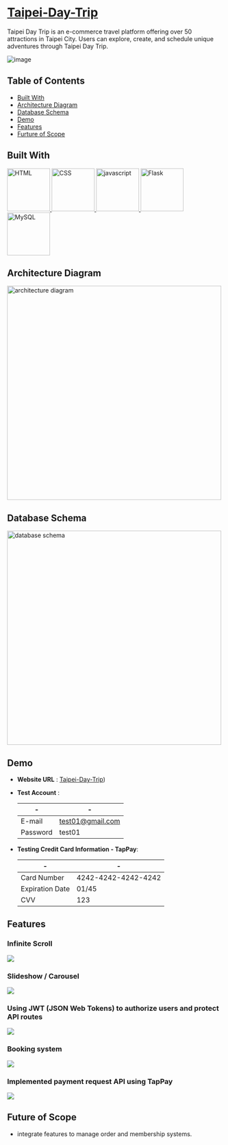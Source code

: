 # [Taipei-Day-Trip](http://44.196.136.245:3000/)

Taipei Day Trip is an e-commerce travel platform offering over 50 attractions in Taipei City. Users can explore, create, and schedule unique adventures through Taipei Day Trip. 

 ![image](https://github.com/j22868706/taipeiDayTrip/blob/main/demo/desktop.png)

## Table of Contents

 - [Built With](#built_with)
 - [Architecture Diagram](#architecture_diagram)
 - [Database Schema](#database_schema)
 - [Demo](#demo)
 - [Features](#features)
 - [Furture of Scope](#future_scope)

## Built With <a name= "built_with"></a>
<a href="https://example.com/html">
  <img src="https://raw.githubusercontent.com/github/explore/80688e429a7d4ef2fca1e82350fe8e3517d3494d/topics/html/html.png" alt="HTML" width="100">
</a>
<a href="https://example.com/css">
  <img src="https://raw.githubusercontent.com/github/explore/80688e429a7d4ef2fca1e82350fe8e3517d3494d/topics/css/css.png" alt="CSS" width="100">
</a>
<a href="https://example.com/js">
  <img src="https://camo.githubusercontent.com/999ac61673796a0151eef10879275094b94e4cdf8633a61c01819c6504dcb6d9/68747470733a2f2f7261772e6769746875622e636f6d2f766f6f646f6f74696b69676f642f6c6f676f2e6a732f6d61737465722f6a732e706e67" alt="javascript" width="100">
</a>
<a href="https://flask.palletsprojects.com/en/3.0.x/">
  <img src="https://repository-images.githubusercontent.com/596892/cc2c69ec-9251-4b33-8283-b86a8659c9cb" alt="Flask" width="100">
</a>
<a href="https://www.mysql.com">
  <img src="https://raw.githubusercontent.com/docker-library/docs/c408469abbac35ad1e4a50a6618836420eb9502e/mysql/logo.png" alt="MySQL" width="100">
</a>

## Architecture Diagram <a name = "architecture_diagram">
<img src="https://github.com/j22868706/taipeiDayTrip/blob/main/demo/Architecture%20Diagram.png" alt="architecture diagram" width="500" height ="500">

## Database Schema <a name = "database_schema">
<img src="https://github.com/j22868706/taipeiDayTrip/blob/main/demo/ER%20diagram.png" alt="database schema" width = "500" height = "500" >

## Demo <a name = "demo"></a>
* **Website URL** : [Taipei-Day-Trip](http://44.196.136.245:3000/))
* **Test Account** : 

  |-|-|
  | ------ | ------ |
  | E-mail | test01@gmail.com |
  | Password | test01 |
* **Testing Credit Card Information - TapPay**:

  |-|-|
  | ------ | ------ |
  | Card Number | 4242-4242-4242-4242 |
  | Expiration Date | 01/45 |
  | CVV | 123 |

## Features <a name= "features"></a>

### Infinite Scroll

<img src="https://github.com/j22868706/taipeiDayTrip/blob/main/demo/Infinite%20Scroll.gif" >

### Slideshow / Carousel

<img src="https://github.com/j22868706/taipeiDayTrip/blob/main/demo/Slideshow%20_%20Carousel%20(1).gif">

### Using JWT (JSON Web Tokens) to authorize users and protect API routes

<img src="https://github.com/j22868706/taipeiDayTrip/blob/main/demo/Authentication.gif" >

### Booking system

<img src="https://github.com/j22868706/taipeiDayTrip/blob/main/demo/booking%20(1).gif">

### Implemented payment request API using TapPay

<img src="https://github.com/j22868706/taipeiDayTrip/blob/main/demo/Third%20party%20online%20payment%20-%20TapPay%20(1).gif">

## Future of Scope <a name= "future_scope"></a>
 - integrate features to manage order and membership systems.
